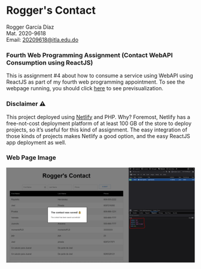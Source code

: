 
# Rogger's Contact

Rogger García Díaz <br>
Mat. 2020-9618 <br>
Email: 20209618@itla.edu.do <br>

### Fourth Web Programming Assignment  (Contact WebAPI Consumption using ReactJS)

This is assignment #4 about how to consume a service using WebAPI using ReactJS as part of my fourth web programming appointment. To see the webpage running, you should click [here](https://contacts-react-assignment-four.netlify.app/) to see previsualization.

### Disclaimer ⚠️
This project deployed using [Netlify](https://netlify.com) and PHP. Why? Foremost, Netlify has a free-not-cost deployment platform of at least 100 GB of the store to deploy projects, so it’s useful for this kind of assignment. The easy integration of those kinds of projects makes Netlify a good option, and the easy ReactJS app deployment as well.

### Web Page Image
<img src="/images/img.PNG" alt="Contact" />
